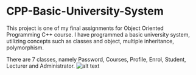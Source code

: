 # CPP-Basic-University-System
This project is one of my final assignments for Object Oriented Programming C++ course. I have programmed a basic university system, utilizing concepts such as 
classes and object, multiple inheritance, polymorphism.

There are 7 classes, namely Password, Courses, Profile, Enrol, Student, Lecturer and Administrator.
![alt text](https://github.com/AdelineV/CPP-Basic-University-System/blob/University-System/image.jpg?raw=true)
